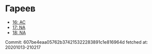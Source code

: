 # Гареев
- [16: AC](16.md)
- [17: NA](17.md)
- [18: NA](18.md)

Commit: 607be4eaa05762b374215322283891c1e816964d
 fetched at: 20201013-210217
